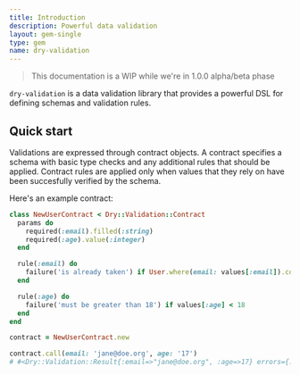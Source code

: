 ```yaml
---
title: Introduction
description: Powerful data validation
layout: gem-single
type: gem
name: dry-validation
---
```


> This documentation is a WIP while we're in 1.0.0 alpha/beta phase

`dry-validation` is a data validation library that provides a powerful DSL for defining schemas and validation rules.

## Quick start

Validations are expressed through contract objects. A contract specifies a schema with basic type checks and any additional rules that should be applied. Contract rules are applied only when values that they rely on have been succesfully verified by the schema.

Here's an example contract:

``` ruby
class NewUserContract < Dry::Validation::Contract
  params do
    required(:email).filled(:string)
    required(:age).value(:integer)
  end

  rule(:email) do
    failure('is already taken') if User.where(email: values[:email]).count > 0
  end

  rule(:age) do
    failure('must be greater than 18') if values[:age] < 18
  end
end

contract = NewUserContract.new

contract.call(email: 'jane@doe.org', age: '17')
# #<Dry::Validation::Result{:email=>"jane@doe.org", :age=>17} errors={:age=>["must be greater than 18"]}>
```